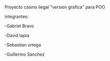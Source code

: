 Proyecto casino ilegal "version grafica" para POO

integrantes: 

-Gabriel Bravo

-David tapia

-Sebastian ortega

-Guillermo Sanchez
